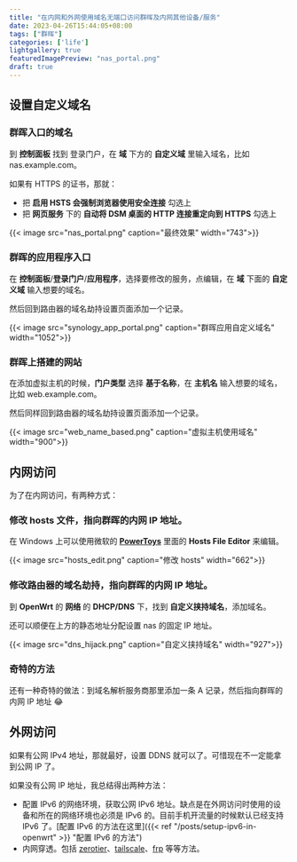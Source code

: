 ```yaml
---
title: "在内网和外网使用域名无端口访问群晖及内网其他设备/服务"
date: 2023-04-26T15:44:05+08:00
tags: ["群晖"]
categories: ['life']
lightgallery: true
featuredImagePreview: "nas_portal.png"
draft: true
---
```


## 设置自定义域名

### 群晖入口的域名

到 **控制面板** 找到 登录门户，在 **域** 下方的 **自定义域** 里输入域名，比如 nas.example.com。

如果有 HTTPS 的证书，那就：

* 把 **启用 HSTS 会强制浏览器使用安全连接** 勾选上
* 把 **网页服务** 下的 **自动将 DSM 桌面的 HTTP 连接重定向到 HTTPS** 勾选上

{{< image src="nas_portal.png" caption="最终效果" width="743">}}

### 群晖的应用程序入口

在 **控制面板**/**登录门户**/**应用程序**，选择要修改的服务，点编辑，在 **域** 下面的 **自定义域** 输入想要的域名。

然后回到路由器的域名劫持设置页面添加一个记录。

{{< image src="synology_app_portal.png" caption="群晖应用自定义域名" width="1052">}}

### 群晖上搭建的网站

在添加虚拟主机的时候，**门户类型** 选择 **基于名称**，在 **主机名** 输入想要的域名，比如 web.example.com。

然后同样回到路由器的域名劫持设置页面添加一个记录。

{{< image src="web_name_based.png" caption="虚拟主机使用域名" width="900">}}

## 内网访问

为了在内网访问，有两种方式：

### 修改 hosts 文件，指向群晖的内网 IP 地址。

在 Windows 上可以使用微软的 **[PowerToys](https://learn.microsoft.com/en-us/windows/powertoys/#hosts-file-editor)** 里面的 **Hosts File Editor** 来编辑。

{{< image src="hosts_edit.png" caption="修改 hosts" width="662">}}

### 修改路由器的域名劫持，指向群晖的内网 IP 地址。

到 **OpenWrt** 的 **网络** 的 **DHCP/DNS** 下，找到 **自定义挟持域名**，添加域名。

还可以顺便在上方的静态地址分配设置 nas 的固定 IP 地址。

{{< image src="dns_hijack.png" caption="自定义挟持域名" width="927">}}

### 奇特的方法

还有一种奇特的做法：到域名解析服务商那里添加一条 A 记录，然后指向群晖的内网 IP 地址 :joy:

## 外网访问

如果有公网 IPv4 地址，那就最好，设置 DDNS 就可以了。可惜现在不一定能拿到公网 IP 了。

如果没有公网 IP 地址，我总结得出两种方法：

* 配置 IPv6 的网络环境，获取公网 IPv6 地址。缺点是在外网访问时使用的设备和所在的网络环境也必须是 IPv6 的。目前手机开流量的时候默认已经支持 IPv6 了。[配置 IPv6 的方法在这里]({{< ref "/posts/setup-ipv6-in-openwrt" >}} "配置 IPv6 的方法")
* 内网穿透。包括 [zerotier](https://www.zerotier.com/)、[tailscale](https://tailscale.com/)、[frp](https://github.com/fatedier/frp) 等等方法。
